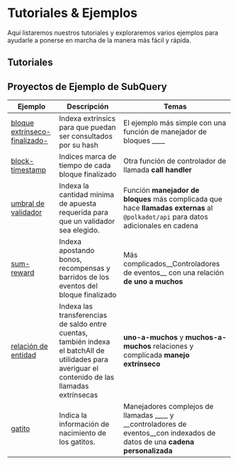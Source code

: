 # Tutoriales & Ejemplos

Aquí listaremos nuestros tutoriales y exploraremos varios ejemplos para ayudarle a ponerse en marcha de la manera más fácil y rápida.

## Tutoriales



## Proyectos de Ejemplo de SubQuery

| Ejemplo                                                                                           | Descripción                                                                                                                                        | Temas                                                                                                                              |
| ------------------------------------------------------------------------------------------------- | -------------------------------------------------------------------------------------------------------------------------------------------------- | ---------------------------------------------------------------------------------------------------------------------------------- |
| [bloque extrínseco-finalizado-](https://github.com/subquery/tutorials-extrinsic-finalised-blocks) | Indexa extrinsics para que puedan ser consultados por su hash                                                                                      | El ejemplo más simple con una función de manejador de bloques ____                                                                 |
| [block-timestamp](https://github.com/subquery/tutorials-block-timestamp)                          | Indices marca de tiempo de cada bloque finalizado                                                                                                  | Otra función de controlador de llamada __call handler__                                                                            |
| [umbral de validador](https://github.com/subquery/tutorials-validator-threshold)                  | Indexa la cantidad mínima de apuesta requerida para que un validador sea elegido.                                                                  | Función __manejador de bloques__ más complicada que hace __llamadas externas__ al `@polkadot/api` para datos adicionales en cadena |
| [sum-reward](https://github.com/subquery/tutorials-sum-reward)                                    | Indexa apostando bonos, recompensas y barridos de los eventos del bloque finalizado                                                                | Más complicados__Controladores de eventos__ con una relación __de uno a muchos__                                                   |
| [relación de entidad](https://github.com/subquery/tutorials-entity-relations)                     | Indexa las transferencias de saldo entre cuentas, también indexa el batchAll de utilidades para averiguar el contenido de las llamadas extrínsecas | __uno-a-muchos__ y __muchos-a-muchos__ relaciones y complicada __manejo extrínseco__                                               |
| [gatito](https://github.com/subquery/tutorials-kitty-chain)                                       | Indica la información de nacimiento de los gatitos.                                                                                                | Manejadores complejos de llamadas ____ y __controladores de eventos__con indexados de datos de una __cadena personalizada__        |
